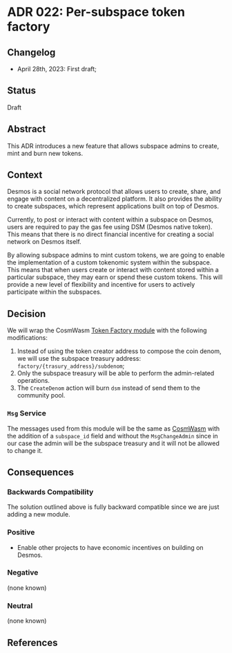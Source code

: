# ADR 022: Per-subspace token factory

## Changelog
- April 28th, 2023: First draft;

## Status

Draft

## Abstract

This ADR introduces a new feature that allows subspace admins to create, mint and burn new tokens. 

## Context

Desmos is a social network protocol that allows users to create, share, and engage with content on a decentralized platform. It also provides the ability to create subspaces, which represent applications built on top of Desmos.

Currently, to post or interact with content within a subspace on Desmos, users are required to pay the gas fee using DSM (Desmos native token). This means that there is no direct financial incentive for creating a social network on Desmos itself.

By allowing subspace admins to mint custom tokens, we are going to enable the implementation of a custom tokenomic system within the subspace. This means that when users create or interact with content stored within a particular subspace, they may earn or spend these custom tokens. This will provide a new level of flexibility and incentive for users to actively participate within the subspaces.

## Decision

We will wrap the CosmWasm [Token Factory module](https://github.com/CosmWasm/token-factory/blob/main/x/tokenfactory)
with the following modifications:
1. Instead of using the token creator address to compose the coin denom, we will use the subspace treasury address: `factory/{trasury_address}/subdenom`;
2. Only the subspace treasury will be able to perform the admin-related operations.
3. The `CreateDenom` action will burn `dsm` instead of send them to the community pool.  


### `Msg` Service
The messages used from this module will be the same as [CosmWasm](https://github.com/CosmWasm/token-factory/blob/main/proto/osmosis/tokenfactory/v1beta1/tx.proto)
with the addition of a `subspace_id` field and without the `MsgChangeAdmin` since in our case the admin will be the 
subspace treasury and it will not be allowed to change it.

## Consequences

### Backwards Compatibility

The solution outlined above is fully backward compatible since we are just adding a new module.

### Positive

- Enable other projects to have economic incentives on building on Desmos.

### Negative

(none known)

### Neutral

(none known)

## References